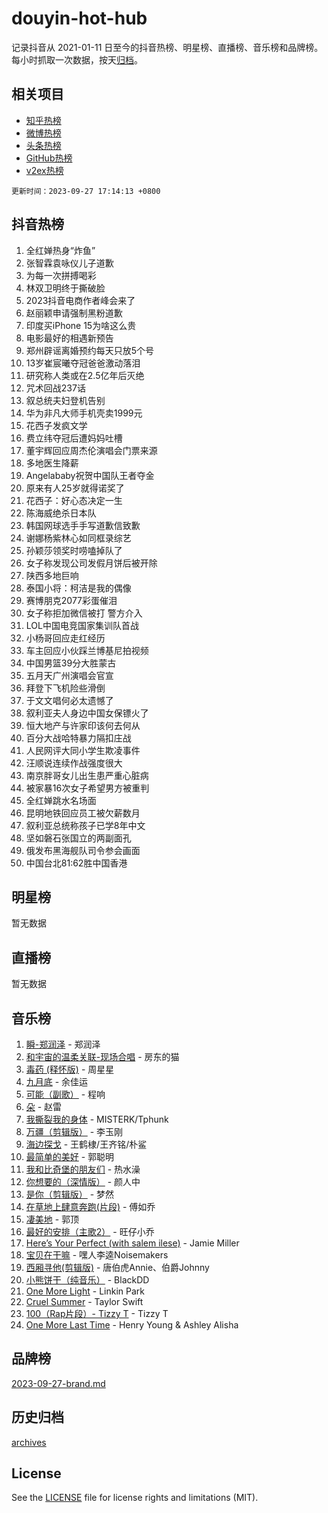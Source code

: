 # douyin-hot-hub

记录抖音从 2021-01-11 日至今的抖音热榜、明星榜、直播榜、音乐榜和品牌榜。每小时抓取一次数据，按天[归档](archives)。

## 相关项目

- [知乎热榜](https://github.com/lonnyzhang423/zhihu-hot-hub)
- [微博热榜](https://github.com/lonnyzhang423/weibo-hot-hub)
- [头条热榜](https://github.com/lonnyzhang423/toutiao-hot-hub)
- [GitHub热榜](https://github.com/lonnyzhang423/github-hot-hub)
- [v2ex热榜](https://github.com/lonnyzhang423/v2ex-hot-hub)


`更新时间：2023-09-27 17:14:13 +0800`

## 抖音热榜

1. 全红婵热身“炸鱼”
1. 张智霖袁咏仪儿子道歉
1. 为每一次拼搏喝彩
1. 林双卫明终于撕破脸
1. 2023抖音电商作者峰会来了
1. 赵丽颖申请强制黑粉道歉
1. 印度买iPhone 15为啥这么贵
1. 电影最好的相遇新预告
1. 郑州辟谣离婚预约每天只放5个号
1. 13岁崔宸曦夺冠爸爸激动落泪
1. 研究称人类或在2.5亿年后灭绝
1. 咒术回战237话
1. 叙总统夫妇登机告别
1. 华为非凡大师手机壳卖1999元
1. 花西子发疯文学
1. 费立纬夺冠后遭妈妈吐槽
1. 董宇辉回应周杰伦演唱会门票来源
1. 多地医生降薪
1. Angelababy祝贺中国队王者夺金
1. 原来有人25岁就得诺奖了
1. 花西子：好心态决定一生
1. 陈海威绝杀日本队
1. 韩国网球选手手写道歉信致歉
1. 谢娜杨紫林心如同框录综艺
1. 孙颖莎领奖时唠嗑掉队了
1. 女子称发现公司发假月饼后被开除
1. 陕西多地巨响
1. 泰国小将：柯洁是我的偶像
1. 赛博朋克2077彩蛋催泪
1. 女子称拒加微信被打 警方介入
1. LOL中国电竞国家集训队首战
1. 小杨哥回应走红经历
1. 车主回应小伙踩兰博基尼拍视频
1. 中国男篮39分大胜蒙古
1. 五月天广州演唱会官宣
1. 拜登下飞机险些滑倒
1. 于文文唱何必太遗憾了
1. 叙利亚夫人身边中国女保镖火了
1. 恒大地产与许家印该何去何从
1. 百分大战哈特暴力隔扣庄战
1. 人民网评大同小学生欺凌事件
1. 汪顺说连续作战强度很大
1. 南京胖哥女儿出生患严重心脏病
1. 被家暴16次女子希望男方被重判
1. 全红婵跳水名场面
1. 昆明地铁回应员工被欠薪数月
1. 叙利亚总统称孩子已学8年中文
1. 坚如磐石张国立的两副面孔
1. 俄发布黑海舰队司令参会画面
1. 中国台北81:62胜中国香港

## 明星榜

暂无数据

## 直播榜

暂无数据

## 音乐榜

1. [瞬-郑润泽](https://sf6-cdn-tos.douyinstatic.com/obj/tos-cn-ve-2774/oYXHIohzvbNAzBhHgyksWpRM4bfkDsBdBDAynw) - 郑润泽
1. [和宇宙的温柔关联-现场合唱](https://sf6-cdn-tos.douyinstatic.com/obj/tos-cn-ve-2774/o0hONGDYQBgk0e5bqDeQOonVmncA6tC2nBwZLT) - 房东的猫
1. [毒药 (释怀版)](https://sf3-cdn-tos.douyinstatic.com/obj/tos-cn-ve-2774/oYILMEAzspdZBIzy4frJNB8ZHPHWAhiwowd4Ad) - 周星星
1. [九月底](https://sf6-cdn-tos.douyinstatic.com/obj/tos-cn-ve-2774/oMfewG4PDTFhF8iz3OGQ7ABH5i6fCgnMaoCbzZ) - 余佳运
1. [可能（副歌）](https://sf6-cdn-tos.douyinstatic.com/obj/tos-cn-ve-2774/cde1731888894259b333569393c2fb51) - 程响
1. [朵](https://sf6-cdn-tos.douyinstatic.com/obj/tos-cn-ve-2774/932f5bdfcd7c47b880525e92ab8a4999) - 赵雷
1. [我撕裂我的身体](https://sf6-cdn-tos.douyinstatic.com/obj/tos-cn-ve-2774/o0cWZzf7vIzpjLQBHPXwtFhMxYUvsP8AoC8EgA) - MISTERK/Tphunk
1. [万疆（剪辑版）](https://sf6-cdn-tos.douyinstatic.com/obj/tos-cn-ve-2774/ooG7oVgFlDTelKCjCsTTobQvbdtj1BBQXnfZd8) - 李玉刚
1. [海边探戈](https://sf3-cdn-tos.douyinstatic.com/obj/tos-cn-ve-2774/os9gE0VQCGqt6VQkZDyBBYvfSDY0QFe3vVmubn) - 王鹤棣/王齐铭/朴鲨
1. [最简单的美好](https://sf6-cdn-tos.douyinstatic.com/obj/tos-cn-ve-2774/a3623594908d4f208709c19c9584f981) - 郭聪明
1. [我和比奇堡的朋友们](https://sf6-cdn-tos.douyinstatic.com/obj/tos-cn-ve-2774/f0505db981ea4a6d91453a15924a82aa) - 热水澡
1. [你想要的（深情版）](https://sf6-cdn-tos.douyinstatic.com/obj/tos-cn-ve-2774/oIMnk8GFpoYUtBP39qsBLeMCDPQxxYcI4gbeZS) - 颜人中
1. [是你（剪辑版）](https://sf3-cdn-tos.douyinstatic.com/obj/tos-cn-ve-2774/46019dae783c4c969944217fe1cfafc4) - 梦然
1. [在草地上肆意奔跑(片段)](https://sf3-cdn-tos.douyinstatic.com/obj/tos-cn-ve-2774/8831d494742f45dabdfa8adb8b817259) - 傅如乔
1. [凄美地](https://sf6-cdn-tos.douyinstatic.com/obj/tos-cn-ve-2774/oshF4RgFMhmTSa4jCaHNUXI0NetFtBBQBzBZdf) - 郭顶
1. [最好的安排（主歌2）](https://sf6-cdn-tos.douyinstatic.com/obj/tos-cn-ve-2774/oMMZX1DuHpMwgoDztBmZswgQnbCeeANZxBHkFY) - 旺仔小乔
1. [Here’s Your Perfect (with salem ilese)](https://sf6-cdn-tos.douyinstatic.com/obj/tos-cn-ve-2774/076b1576c6c546598f803fe53da388a7) - Jamie Miller
1. [宝贝在干嘛](https://sf3-cdn-tos.douyinstatic.com/obj/tos-cn-ve-2774/okW4hBCfJI5B2ZEgTCtikhMW7IafzNrBQIYkpJ) - 嘿人李逵Noisemakers
1. [西厢寻他(剪辑版)](https://sf6-cdn-tos.douyinstatic.com/obj/tos-cn-ve-2774/oUsAVfAQKlRNxEv5qxvIB8o5qmIWUcXbzJKJhw) - 唐伯虎Annie、伯爵Johnny
1. [小熊饼干（纯音乐）](https://sf6-cdn-tos.douyinstatic.com/obj/tos-cn-ve-2774/c25d7893334c4ded99a2ae09f9e2a7d6) - BlackDD
1. [One More Light](https://sf6-cdn-tos.douyinstatic.com/obj/tos-cn-ve-2774/okIBCInhecoGOE5h6ZvqCBYtfXCIMQEbgkRKgD) - Linkin Park
1. [Cruel Summer](https://sf3-cdn-tos.douyinstatic.com/obj/tos-cn-ve-2774/b35ad770e6d4495abefaa493fa46b555) - Taylor Swift
1. [100（Rap片段）- Tizzy T](https://sf3-cdn-tos.douyinstatic.com/obj/tos-cn-ve-2774/f3d21de5ab834c0f9bb7443c06f73d04) - Tizzy T
1. [One More Last Time](https://sf3-cdn-tos.douyinstatic.com/obj/tos-cn-ve-2774/oAzTlo0LUAdCAIhjktsKWcLAEUKmZwGcOoB1fy) - Henry Young & Ashley Alisha

## 品牌榜

[2023-09-27-brand.md](archives/2023-09-27-brand.md)

## 历史归档

[archives](archives)

## License

See the [LICENSE](LICENSE) file for license rights and limitations (MIT).

